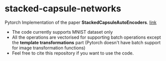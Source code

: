 # stacked-capsule-networks
Pytorch Implementation of the paper **StackedCapsuleAutoEncoders**. [link](https://arxiv.org/abs/1906.06818)
- The code currently supports MNIST dataset only
- All the operations are vectorised for supporting batch operations except the **template transformations** part (Pytorch doesn't have batch support for image transformation functions)
- Feel free to cite this repository if you want to use the code.
